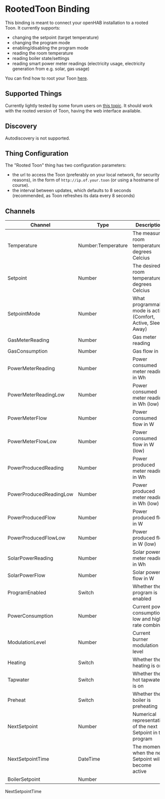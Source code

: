 # RootedToon Binding

This binding is meant to connect your openHAB installation to a rooted Toon. It currently supports:
 * changing the setpoint (target temperature)
 * changing the program mode
 * enabling/disabling the program mode
 * reading the room temperature
 * reading boiler state/settings
 * reading smart power meter readings (electricity usage, electricity generation from e.g. solar, gas usage)

You can find how to root your Toon [here](https://www.youtube.com/watch?v=0ojFe4Q7vDs).

## Supported Things

Currently lightly tested by some forum users on [this topic](https://community.openhab.org/t/rooted-locally-accessible-toon/65958). It should work with the rooted version of Toon, having the web interface available.

## Discovery

Autodiscovery is not supported.

## Thing Configuration

The "Rooted Toon" thing has two configuration parameters: 
 * the url to access the Toon (preferably on your local network, for security reasons), in the form of `http://ip.of.your.toon` (or using a hostname of course).
 * the interval between updates, which defaults to 8 seconds (recommended, as Toon refreshes its data every 8 seconds)

## Channels

| Channel                 | Type                 | Description                                                      |
|-------------------------|----------------------|------------------------------------------------------------------|
| Temperature             | Number:Temperature   | The measured room temperature in degrees Celcius                 |
| Setpoint                | Number               | The desired room temperature in degrees Celcius                  |
| SetpointMode            | Number               | What programmable mode is active (Comfort, Active, Sleep, Away)  |
| GasMeterReading         | Number               | Gas meter reading                                                |
| GasConsumption          | Number               | Gas flow in l/h                                                  |
| PowerMeterReading       | Number               | Power consumed meter reading in Wh                               |
| PowerMeterReadingLow    | Number               | Power consumed meter reading in Wh (low)                         |
| PowerMeterFlow          | Number               | Power consumed flow in W                                         |
| PowerMeterFlowLow       | Number               | Power consumed flow in W (low)                                   |
| PowerProducedReading    | Number               | Power produced meter reading in Wh                               |
| PowerProducedReadingLow | Number               | Power produced meter reading in Wh (low)                         |
| PowerProducedFlow       | Number               | Power produced flow in W                                         |
| PowerProducedFlowLow    | Number               | Power produced flow in W (low)                                   |
| SolarPowerReading       | Number               | Solar power meter reading in Wh                                  |
| SolarPowerFlow          | Number               | Solar power flow in W                                            |
| ProgramEnabled          | Switch               | Whether the program is enabled                                   |
| PowerConsumption        | Number               | Current power consumption, low and high rate combined            |
| ModulationLevel         | Number               | Current burner modulation level                                  |
| Heating                 | Switch               | Whether the heating is on                                        |
| Tapwater                | Switch               | Whether the hot tapwater is on                                   |
| Preheat                 | Switch               | Whether the boiler is preheating                                 |
| NextSetpoint            | Number               | Numerical representation of the next Setpoint in the program     |
| NextSetpointTime        | DateTime             | The moment when the next Setpoint will become active             |
| BoilerSetpoint          | Number               |   |






















NextSetpointTime
